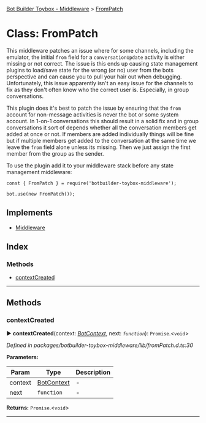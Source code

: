 [Bot Builder Toybox - Middleware](../README.md) > [FromPatch](../classes/botbuilder_toybox_middleware.frompatch.md)



# Class: FromPatch


This middleware patches an issue where for some channels, including the emulator, the initial `from` field for a `conversationUpdate` activity is either missing or not correct. The issue is this ends up causing state management plugins to load/save state for the wrong (or no) user from the bots perspective and can cause you to pull your hair out when debugging. Unfortunately, this issue apparently isn't an easy issue for the channels to fix as they don't often know who the correct user is. Especially, in group conversations.

This plugin does it's best to patch the issue by ensuring that the `from` account for non-message activities is never the bot or some system account. In 1-on-1 conversations this should result in a solid fix and in group conversations it sort of depends whether all the conversation members get added at once or not. If members are added individually things will be fine but if multiple members get added to the conversation at the same time we leave the `from` field alone unless its missing. Then we just assign the first member from the group as the sender.

To use the plugin add it to your middleware stack before any state management middleware:

    const { FromPatch } = require('botbuilder-toybox-middleware');

    bot.use(new FromPatch());

## Implements

* [Middleware]()

## Index

### Methods

* [contextCreated](botbuilder_toybox_middleware.frompatch.md#contextcreated)



---
## Methods
<a id="contextcreated"></a>

###  contextCreated

► **contextCreated**(context: *[BotContext]()*, next: *`function`*): `Promise`.<`void`>



*Defined in packages/botbuilder-toybox-middleware/lib/fromPatch.d.ts:30*



**Parameters:**

| Param | Type | Description |
| ------ | ------ | ------ |
| context | [BotContext]()   |  - |
| next | `function`   |  - |





**Returns:** `Promise`.<`void`>





___


